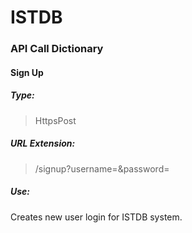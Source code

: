 # ISTDB

### API Call Dictionary

#### Sign Up

##### Type:

> HttpsPost

##### URL Extension:

> /signup?username=<insertusernamehere>&password=<insertpasswordhere>

##### Use:

Creates new user login for ISTDB system.